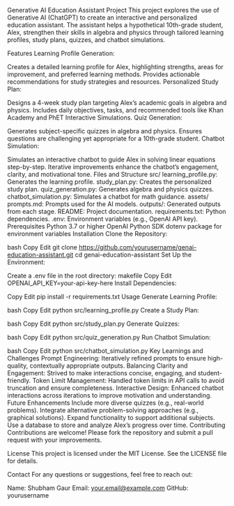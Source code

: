 Generative AI Education Assistant Project
This project explores the use of Generative AI (ChatGPT) to create an interactive and personalized education assistant. The assistant helps a hypothetical 10th-grade student, Alex, strengthen their skills in algebra and physics through tailored learning profiles, study plans, quizzes, and chatbot simulations.

Features
Learning Profile Generation:

Creates a detailed learning profile for Alex, highlighting strengths, areas for improvement, and preferred learning methods.
Provides actionable recommendations for study strategies and resources.
Personalized Study Plan:

Designs a 4-week study plan targeting Alex’s academic goals in algebra and physics.
Includes daily objectives, tasks, and recommended tools like Khan Academy and PhET Interactive Simulations.
Quiz Generation:

Generates subject-specific quizzes in algebra and physics.
Ensures questions are challenging yet appropriate for a 10th-grade student.
Chatbot Simulation:

Simulates an interactive chatbot to guide Alex in solving linear equations step-by-step.
Iterative improvements enhance the chatbot’s engagement, clarity, and motivational tone.
Files and Structure
src/
learning_profile.py: Generates the learning profile.
study_plan.py: Creates the personalized study plan.
quiz_generation.py: Generates algebra and physics quizzes.
chatbot_simulation.py: Simulates a chatbot for math guidance.
assets/
prompts.md: Prompts used for the AI models.
outputs/: Generated outputs from each stage.
README: Project documentation.
requirements.txt: Python dependencies.
.env: Environment variables (e.g., OpenAI API key).
Prerequisites
Python 3.7 or higher
OpenAI Python SDK
dotenv package for environment variables
Installation
Clone the Repository:

bash
Copy
Edit
git clone https://github.com/yourusername/genai-education-assistant.git
cd genai-education-assistant
Set Up the Environment:

Create a .env file in the root directory:
makefile
Copy
Edit
OPENAI_API_KEY=your-api-key-here
Install Dependencies:

Copy
Edit
pip install -r requirements.txt
Usage
Generate Learning Profile:

bash
Copy
Edit
python src/learning_profile.py
Create a Study Plan:

bash
Copy
Edit
python src/study_plan.py
Generate Quizzes:

bash
Copy
Edit
python src/quiz_generation.py
Run Chatbot Simulation:

bash
Copy
Edit
python src/chatbot_simulation.py
Key Learnings and Challenges
Prompt Engineering: Iteratively refined prompts to ensure high-quality, contextually appropriate outputs.
Balancing Clarity and Engagement: Strived to make interactions concise, engaging, and student-friendly.
Token Limit Management: Handled token limits in API calls to avoid truncation and ensure completeness.
Interactive Design: Enhanced chatbot interactions across iterations to improve motivation and understanding.
Future Enhancements
Include more diverse quizzes (e.g., real-world problems).
Integrate alternative problem-solving approaches (e.g., graphical solutions).
Expand functionality to support additional subjects.
Use a database to store and analyze Alex’s progress over time.
Contributing
Contributions are welcome! Please fork the repository and submit a pull request with your improvements.

License
This project is licensed under the MIT License. See the LICENSE file for details.

Contact
For any questions or suggestions, feel free to reach out:

Name: Shubham Gaur
Email: your.email@example.com
GitHub: yourusername
